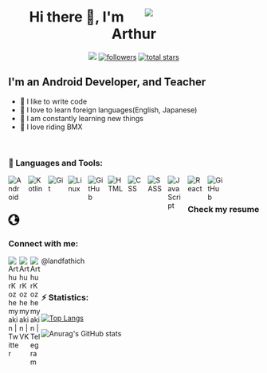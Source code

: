 
   
<div id="header" align="center">
	<img align='right' src="https://user-images.githubusercontent.com/120378890/223352441-ead538c8-027a-478f-b71c-94ce3659f41a.gif" width="230">
   <h1> Hi there 👋, I'm Arthur </h1>

  
   ![](https://komarev.com/ghpvc/?username=Picalfer&color=red)
   <a href="https://github.com/Picalfer?tab=followers">
   <img alt="followers" title="Follow me on Github" src="https://custom-icon-badges.demolab.com/github/followers/Picalfer?color=236ad3&labelColor=1155ba&style=for-the-badge&logo=person-add&label=Follow&logoColor=white"/></a>
   <a href="https://github.com/Picalfer?tab=repositories&sort=stargazers">
   <img alt="total stars" title="Total stars on GitHub" src="https://custom-icon-badges.demolab.com/github/stars/Picalfer?color=55960c&style=for-the-badge&labelColor=488207&logo=star"/></a>
   
	
</div>

## I'm an Android Developer, and Teacher
- 💪 I like to write code
- 👅 I love to learn foreign languages(English, Japanese)
- 🥅 I am constantly learning new things
- 🚴 I love riding BMX

<br />

### 🧰 Languages and Tools:
<img align="left" alt="Android" width="30px" style="padding-right:10px;" src="https://cdn.jsdelivr.net/gh/devicons/devicon/icons/android/android-plain.svg" />
<img align="left" alt="Kotlin" width="30px" style="padding-right:10px;" src="https://cdn.jsdelivr.net/gh/devicons/devicon/icons/kotlin/kotlin-plain.svg" />
<img align="left" alt="Git" width="30px" style="padding-right:10px;" src="https://cdn.jsdelivr.net/gh/devicons/devicon/icons/git/git-original.svg" />
<img align="left" alt="Linux" width="30px" style="padding-right:10px;" src="https://cdn.jsdelivr.net/gh/devicons/devicon/icons/java/java-original.svg" />
<img align="left" alt="GitHub" width="30px" style="padding-right:10px;" src="https://cdn.jsdelivr.net/gh/devicons/devicon/icons/figma/figma-original.svg" />
<img align="left" alt="HTML" width="30px" style="padding-right:10px;" src="https://cdn.jsdelivr.net/gh/devicons/devicon/icons/html5/html5-plain.svg" />
<img align="left" alt="CSS" width="30px" style="padding-right:10px;" src="https://cdn.jsdelivr.net/gh/devicons/devicon/icons/css3/css3-plain.svg" />
<img align="left" alt="SASS" width="30px"  style="padding-right:10px;" src="https://cdn.jsdelivr.net/gh/devicons/devicon/icons/python/python-plain.svg" />
<img align="left" alt="JavaScript" width="30px" style="padding-right:10px;" src="https://static.wikia.nocookie.net/wikies/images/4/43/Logo-csharp.png/revision/latest?cb=20180617092325&path-prefix=ru" />
<img align="left" alt="React" width="30px" style="padding-right:10px;" src="https://cdn-icons-png.flaticon.com/512/6132/6132222.png" />
<img align="left" alt="GitHub" width="30px" style="padding-right:10px;" src="https://cdn.jsdelivr.net/gh/devicons/devicon/icons/github/github-original.svg" />
<br />
<br />

### Check my resume <a href="https://picalfer.github.io/my_resume/"> <img alt="webtricks-master.ru" width="22px" src="https://raw.githubusercontent.com/iconic/open-iconic/master/svg/globe.svg" />
</a> 

### Connect with me:



[<img align="left" alt="ArthurKozhemyakin | Twitter" width="22px" src="https://cdn.jsdelivr.net/npm/simple-icons@v3/icons/twitter.svg" />][twitter]
[<img align="left" alt="ArthurKozhemyakin | VK" width="22px" src="https://cdn.jsdelivr.net/npm/simple-icons@v3/icons/vk.svg" />][vk]
<img align="left" alt="ArthurKozhemyakin | Telegram" width="22px" src="https://cdn.jsdelivr.net/npm/simple-icons@v3/icons/telegram.svg" /> @landfathich

<br />

### :zap: Statistics:
[![Top Langs](https://github-readme-stats.vercel.app/api/top-langs/?username=Picalfer&layout=donut&theme=tokyonight)](https://github.com/anuraghazra/github-readme-stats)

![Anurag's GitHub stats](https://github-readme-stats.vercel.app/api?username=Picalfer&show_icons=true&theme=tokyonight)




[website]: https://picalfer.github.io/my_resume/
[twitter]: https://twitter.com/@landfathich
[vk]: https://vk.com/xto_ya_chedder
